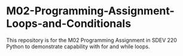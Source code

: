 # M02-Programming-Assignment-Loops-and-Conditionals
This repository is for the M02 Programming Assignment in SDEV 220 Python to demonstrate capability with for and while loops.
